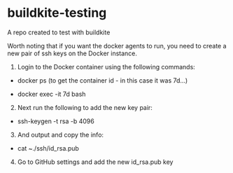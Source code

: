 # buildkite-testing
A repo created to test with buildkite

Worth noting that if you want the docker agents to run, you need to create a new pair of ssh keys on the Docker instance.

1) Login to the Docker container using the following commands:

- docker ps (to get the container id - in this case it was 7d...)

- docker exec -it 7d bash

2) Next run the following to add the new key pair:

- ssh-keygen -t rsa -b 4096

3) And output and copy the info:

- cat ~./ssh/id_rsa.pub


4) Go to GitHub settings and add the new id_rsa.pub key

